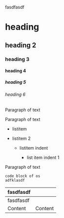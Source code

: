 fasdfasdf

# heading

## heading 2

### heading 3

#### heading 4

##### heading 5

###### heading 6

Paragraph of text

Paragraph of text

*   listitem

*   listitem 2

    *   listitem indent

        *   list item indent 1

Paragraph of text

    code block of os
    adfklasdf

| fasdfasdf |         |
| --------- | ------- |
| fasdfasdf |         |
| Content   | Content |
